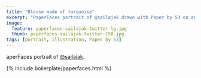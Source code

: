 ```yaml
---
title: "Blouse made of turquoise"
excerpt: "PaperFaces portrait of @sailajak drawn with Paper by 53 on an iPad."
image: 
  feature: paperfaces-sailajak-twitter-lg.jpg
  thumb: paperfaces-sailajak-twitter-150.jpg
tags: [portrait, illustration, Paper by 53]
---
```


aperFaces portrait of [@sailajak](http://twitter.com/sailajak).

{% include boilerplate/paperfaces.html %}